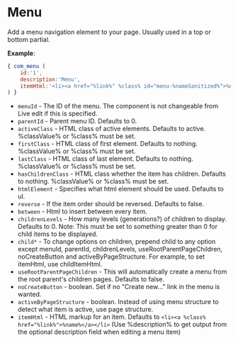 # Menu
Add a menu navigation element to your page. Usually used in a top or bottom partial. 

__Example__:
```javascript
{ com_menu ( 
    id:'1',
    description:'Menu',
    itemHtml:'<li><a href="%link%" %class% id="menu-%nameSanitized%">%name%</a></li>' 
) }
```

* `menuId` - The ID of the menu. The component is not changeable from Live edit if this is specified.
* `parentId` - Parent menu ID. Defaults to 0.
* `activeClass` - HTML class of active elements. Defaults to active. %classValue% or %class% must be set.
* `firstClass` - HTML class of first element. Defaults to nothing. %classValue% or %class% must be set.
* `lastClass` - HTML class of last element. Defaults to nothing. %classValue% or %class% must be set.
* `hasChildrenClass` - HTML class whether the item has children. Defaults to nothing. %classValue% or %class% must be set.
* `htmlElement` - Specifies what html element should be used. Defaults to ul.
* `reverse` - If the item order should be reversed. Defaults to false.
* `between` - Html to insert between every item.
* `childrenLevels` - How many levels (generations?) of children to display. Defaults to 0. Note: This must be set to something greater than 0 for child items to be displayed.
* `child*` - To change options on children, prepend child to any option except menuId, parentId, childrenLevels, useRootParentPageChildren, noCreateButton and activeByPageStructure. For example, to set itemHtml, use childItemHtml.
* `useRootParentPageChildren` - This will automatically create a menu from the root parent's children pages. Defaults to false.
* `noCreateButton` - boolean. Set if no "Create new..." link in the menu is wanted.
* `activeByPageStructure` - boolean. Instead of using menu structure to detect what item is active, use page structure.
* `itemHtml` - HTML markup for an item. Defaults to `<li><a %class% href="%link%">%name%</a></li>` (Use %description% to get output from the optional description field when editing a menu item)
